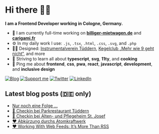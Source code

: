 # Hi there 👋🏼

**I am a Frontend Developer working in Cologne, Germany.**

* 🏢 I am currently full-time working on **[billiger-mietwagen.de](https://www.billiger-mietwagen.de/)** and **[carigami.fr](https://www.carigami.fr/)**
* ⚙️ In my daily work I use: `.js`, `.tsx`, `.html`, `.css`, `.svg`, and `.php`
* 💅🏼 Designed: [Instrumentalverein Tüddern](https://instrumentalverein-tueddern.de/), [Kegelclub „Mehr wie 9 geht nicht“](https://kegelclub-tüddern.de/), and more
* 🌱 Striving to learn all about **typescript**, **svg**, **11ty**, and **cooking**
* 💬 Ping me about **frontend**, **css**, **pwa**, **react**, **javascript**, **development**, and **inclusive design**

[![Blog](https://img.shields.io/badge/blog-c71585?style=for-the-badge&logo=wordpress&logoColor=white)](https://marcgoertz.de/)
[![Support me](https://img.shields.io/badge/Buy%20me%20a%20coffee-FF5E5B?style=for-the-badge&logo=ko-fi&logoColor=white)](https://ko-fi.com/mrcgrtz)
[![Twitter](https://img.shields.io/badge/twitter-1DA1F2?style=for-the-badge&logo=twitter&logoColor=white)](https://twitter.com/dreamseer)
[![LinkedIn](https://img.shields.io/badge/linkedin-0A66C2?style=for-the-badge&logo=linkedin&logoColor=white)](https://www.linkedin.com/in/mrcgrtz/)

## Latest blog posts (🇩🇪 only)

<!-- POST-LIST:START -->
- [Nur noch eine Folge …](https://marcgoertz.de/2022/nur-noch-eine-folge)
- [📍 Checkin bei Parkrestaurant Tüddern](https://marcgoertz.de/2021/3618)
- [📍 Checkin bei Alten- und Pflegeheim St. Josef](https://marcgoertz.de/2021/3619)
- [❤️ Abkürzung durchs Atomkraftwerk](https://marcgoertz.de/2021/%e2%9d%a4%ef%b8%8f-abkuerzung-durchs-atomkraftwerk)
- [❤️ Working With Web Feeds: It’s More Than RSS](https://marcgoertz.de/2021/%e2%9d%a4%ef%b8%8f-working-with-web-feeds-its-more-than-rss)
<!-- POST-LIST:END -->
